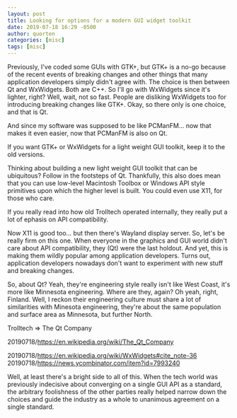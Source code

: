 ```yaml
---
layout: post
title: Looking for options for a modern GUI widget toolkit
date: 2019-07-18 16:29 -0500
author: quorten
categories: [misc]
tags: [misc]
---
```


Previously, I've coded some GUIs with GTK+, but GTK+ is a no-go
because of the recent events of breaking changes and other things that
many application developers simply didn't agree with.  The choice is
then between Qt and WxWidgets.  Both are C++.  So I'll go with
WxWidgets since it's lighter, right?  Well, wait, not so fast.  People
are disliking WxWidgets too for introducing breaking changes like
GTK+.  Okay, so there only is one choice, and that is Qt.

And since my software was supposed to be like PCManFM... now that
makes it even easier, now that PCManFM is also on Qt.

If you want GTK+ or WxWidgets for a light weight GUI toolkit,
keep it to the old versions.

Thinking about building a new light weight GUI toolkit that can be
ubiquitous?  Follow in the footsteps of Qt.  Thankfully, this also
does mean that you can use low-level Macintosh Toolbox or Windows API
style primitives upon which the higher level is built.  You could even
use X11, for those who care.

If you really read into how old Trolltech operated internally, they
really put a lot of ephasis on API compatibility.

Now X11 is good too... but then there's Wayland display server.  So,
let's be really firm on this one.  When everyone in the graphics and
GUI world didn't care about API compatibility, they (Qt) were the last
holdout.  And yet, this is making them wildly popular among
application developers.  Turns out, application developers nowadays
don't want to experiment with new stuff and breaking changes.

<!-- more -->

So, about Qt?  Yeah, they're engineering style really isn't like West
Coast, it's more like Minnesota engineering.  Where are they, again?
Oh yeah, right, Finland.  Well, I reckon their engineering culture
must share a lot of similarities with Minesota engineering, they're
about the same population and surface area as Minnesota, but further
North.

Trolltech => The Qt Company

20190718/https://en.wikipedia.org/wiki/The_Qt_Company

20190718/https://en.wikipedia.org/wiki/WxWidgets#cite_note-36  
20190718/https://news.ycombinator.com/item?id=7993240

Well, at least there's a bright side to all of this.  When the tech
world was previously indecisive about converging on a single GUI API
as a standard, the arbitrary foolishness of the other parties really
helped narrow down the choices and guide the industry as a whole to
unanimous agreement on a single standard.
